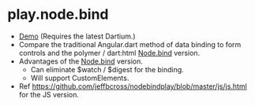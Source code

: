 play.node.bind
==============

- [Demo](http://node_bind_dart_ex01.play2.ant.c-k.me/) (Requires the latest Dartium.)
- Compare the traditional Angular.dart method of data binding to form
  controls and the polymer / dart:html [Node.bind](http://api.dartlang.org/docs/releases/latest/dart_html/Node.html#bind) version.
- Advantages of the [Node.bind](http://api.dartlang.org/docs/releases/latest/dart_html/Node.html#bind) version.
  - Can eliminate $watch / $digest for the binding.
  - Will support CustomElements.
- Ref <https://github.com/jeffbcross/nodebindplay/blob/master/js/js.html> for the JS version.

